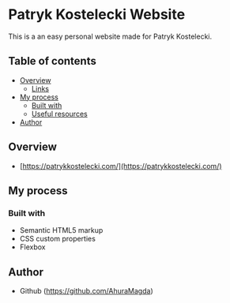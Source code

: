 # Patryk Kostelecki Website
This is a an easy personal website made for Patryk Kostelecki.

## Table of contents
- [Overview](#overview)
  - [Links](#links)
- [My process](#my-process)
  - [Built with](#built-with)
  - [Useful resources](#useful-resources)
- [Author](#author)


## Overview
- [https://patrykkostelecki.com/](https://patrykkostelecki.com/)
## My process
### Built with
- Semantic HTML5 markup
- CSS custom properties
- Flexbox

## Author
- Github (https://github.com/AhuraMagda)
